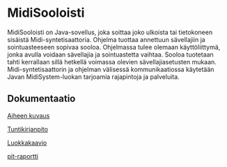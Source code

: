 # MidiSooloisti

MidiSooloisti on Java-sovellus, joka soittaa joko ulkoista tai tietokoneen sisäistä Midi-syntetisaattoria. Ohjelma tuottaa annettuun sävellajiin ja sointuasteeseen sopivaa sooloa.
Ohjelmassa tulee olemaan käyttöliittymä, jonka avulla voidaan sävellajia ja sointuastetta vaihtaa. Sooloa tuotetaan tahti kerrallaan sillä hetkellä voimassa olevien sävellajiasetusten mukaan.
Midi-syntetisaattorin ja ohjelman välisessä kommunikaatiossa käytetään Javan MidiSystem-luokan tarjoamia rajapintoja ja palveluita.

## Dokumentaatio

[Aiheen kuvaus](./dokumentaatio/aiheenKuvausJaRakenne.md)

[Tuntikirjanpito](./dokumentaatio/tuntikirjanpito.md)

[Luokkakaavio](./dokumentaatio/luokkakaavio.pdf)

[pit-raportti](https://htmlpreview.github.io/?https://github.com/TimoP123/MidiSooloisti/blob/master/dokumentaatio/pit-raportti/index.html)
